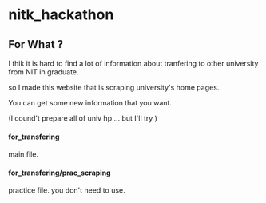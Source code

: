 # nitk_hackathon

## For What ?
I thik it is hard to find a lot of information about tranfering to other university from NIT in graduate.

so I made this website that is scraping university's home pages.

You can get some new information that you want.

(I cound't prepare all of univ hp ... but I'll try )



#### for_transfering

main file.

#### for_transfering/prac_scraping

practice file. you don't need to use.
